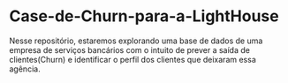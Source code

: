 # Case-de-Churn-para-a-LightHouse
Nesse repositório, estaremos explorando uma base de dados de uma empresa de serviços bancários com o intuito de prever a saída de clientes(Churn) e identificar o perfil dos clientes que deixaram essa agência.
